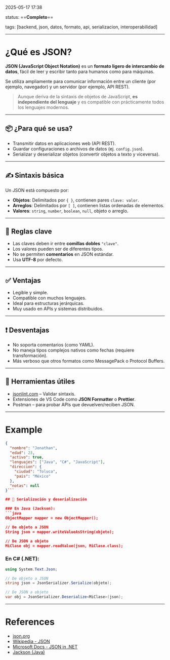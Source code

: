 2025-05-17 17:38

status: ==**Completo**==

tags: [backend, json, datos, formato, api, serializacion, interoperabilidad]

---
# ¿Qué es JSON?

**JSON (JavaScript Object Notation)** es un **formato ligero de intercambio de datos**, fácil de leer y escribir tanto para humanos como para máquinas.

Se utiliza ampliamente para comunicar información entre un cliente (por ejemplo, navegador) y un servidor (por ejemplo, API REST).

> Aunque deriva de la sintaxis de objetos de JavaScript, **es independiente del lenguaje** y es compatible con prácticamente todos los lenguajes modernos.

---
## 📦 ¿Para qué se usa?

- Transmitir datos en aplicaciones web (API REST).
- Guardar configuraciones o archivos de datos (ej. `config.json`).
- Serializar y deserializar objetos (convertir objetos a texto y viceversa).

---
## ✍️ Sintaxis básica

Un JSON está compuesto por:

- **Objetos**: Delimitados por `{ }`, contienen pares `clave: valor`.
- **Arreglos**: Delimitados por `[ ]`, contienen listas ordenadas de elementos.
- **Valores**: `string`, `number`, `boolean`, `null`, objeto o arreglo.

---
## 🧠 Reglas clave

- Las claves deben ir entre **comillas dobles** `"clave"`.
- Los valores pueden ser de diferentes tipos.
- No se permiten **comentarios** en JSON estándar.
- Usa **UTF-8** por defecto.

---
## ✅ Ventajas

- Legible y simple.
- Compatible con muchos lenguajes.
- Ideal para estructuras jerárquicas.
- Muy usado en APIs y sistemas distribuidos.

---
## ❗ Desventajas
- No soporta comentarios (como YAML).
- No maneja tipos complejos nativos como fechas (requiere transformación).
- Más verboso que otros formatos como MessagePack o Protocol Buffers.

---
## 🧪 Herramientas útiles

- [jsonlint.com](https://jsonlint.com) – Validar sintaxis.
- Extensiones de VS Code como **JSON Formatter** o **Prettier**.
- Postman – para probar APIs que devuelven/reciben JSON.

---
# Example
```json
{
  "nombre": "Jonathan",
  "edad": 23,
  "activo": true,
  "lenguajes": ["Java", "C#", "JavaScript"],
  "direccion": {
    "ciudad": "Toluca",
    "pais": "México"
  },
  "notas": null
}```

## 🔁 Serialización y deserialización

### En Java (Jackson):
```java
ObjectMapper mapper = new ObjectMapper();

// De objeto a JSON
String json = mapper.writeValueAsString(objeto);

// De JSON a objeto
MiClase obj = mapper.readValue(json, MiClase.class);
```
### En C# (.NET):
```c#
using System.Text.Json;

// De objeto a JSON
string json = JsonSerializer.Serialize(objeto);

// De JSON a objeto
var obj = JsonSerializer.Deserialize<MiClase>(json);
```
---
# References
- [json.org](https://www.json.org/json-es.html)
- [Wikipedia - JSON](https://es.wikipedia.org/wiki/JSON)
- [Microsoft Docs - JSON in .NET](https://learn.microsoft.com/en-us/dotnet/standard/serialization/system-text-json-overview)
- [Jackson (Java)](https://github.com/FasterXML/jackson)